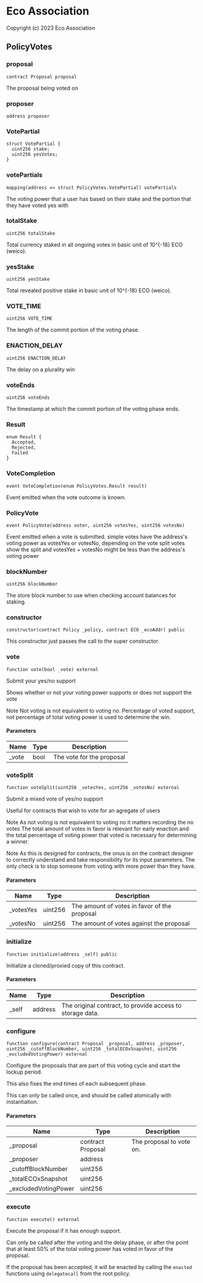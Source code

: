# Eco Association

Copyright (c) 2023 Eco Association

## PolicyVotes

### proposal

```solidity
contract Proposal proposal
```

The proposal being voted on

### proposer

```solidity
address proposer
```

### VotePartial

```solidity
struct VotePartial {
  uint256 stake;
  uint256 yesVotes;
}
```

### votePartials

```solidity
mapping(address => struct PolicyVotes.VotePartial) votePartials
```

The voting power that a user has based on their stake and
 the portion that they have voted yes with

### totalStake

```solidity
uint256 totalStake
```

Total currency staked in all ongoing votes in basic unit of 10^{-18} ECO (weico).

### yesStake

```solidity
uint256 yesStake
```

Total revealed positive stake in basic unit of 10^{-18} ECO (weico).

### VOTE_TIME

```solidity
uint256 VOTE_TIME
```

The length of the commit portion of the voting phase.

### ENACTION_DELAY

```solidity
uint256 ENACTION_DELAY
```

The delay on a plurality win

### voteEnds

```solidity
uint256 voteEnds
```

The timestamp at which the commit portion of the voting phase ends.

### Result

```solidity
enum Result {
  Accepted,
  Rejected,
  Failed
}
```

### VoteCompletion

```solidity
event VoteCompletion(enum PolicyVotes.Result result)
```

Event emitted when the vote outcome is known.

### PolicyVote

```solidity
event PolicyVote(address voter, uint256 votesYes, uint256 votesNo)
```

Event emitted when a vote is submitted.
simple votes have the address's voting power as votesYes or votesNo, depending on the vote
split votes show the split and votesYes + votesNo might be less than the address's voting power

### blockNumber

```solidity
uint256 blockNumber
```

The store block number to use when checking account balances for staking.

### constructor

```solidity
constructor(contract Policy _policy, contract ECO _ecoAddr) public
```

This constructor just passes the call to the super constructor

### vote

```solidity
function vote(bool _vote) external
```

Submit your yes/no support

Shows whether or not your voting power supports or does not support the vote

Note Not voting is not equivalent to voting no. Percentage of voted support,
not percentage of total voting power is used to determine the win.

#### Parameters

| Name | Type | Description |
| ---- | ---- | ----------- |
| _vote | bool | The vote for the proposal |

### voteSplit

```solidity
function voteSplit(uint256 _votesYes, uint256 _votesNo) external
```

Submit a mixed vote of yes/no support

Useful for contracts that wish to vote for an agregate of users

Note As not voting is not equivalent to voting no it matters recording the no votes
The total amount of votes in favor is relevant for early enaction and the total percentage
of voting power that voted is necessary for determining a winner.

Note As this is designed for contracts, the onus is on the contract designer to correctly
understand and take responsibility for its input parameters. The only check is to stop
someone from voting with more power than they have.

#### Parameters

| Name | Type | Description |
| ---- | ---- | ----------- |
| _votesYes | uint256 | The amount of votes in favor of the proposal |
| _votesNo | uint256 | The amount of votes against the proposal |

### initialize

```solidity
function initialize(address _self) public
```

Initialize a cloned/proxied copy of this contract.

#### Parameters

| Name | Type | Description |
| ---- | ---- | ----------- |
| _self | address | The original contract, to provide access to storage data. |

### configure

```solidity
function configure(contract Proposal _proposal, address _proposer, uint256 _cutoffBlockNumber, uint256 _totalECOxSnapshot, uint256 _excludedVotingPower) external
```

Configure the proposals that are part of this voting cycle and start
the lockup period.

This also fixes the end times of each subsequent phase.

This can only be called once, and should be called atomically with
instantiation.

#### Parameters

| Name | Type | Description |
| ---- | ---- | ----------- |
| _proposal | contract Proposal | The proposal to vote on. |
| _proposer | address |  |
| _cutoffBlockNumber | uint256 |  |
| _totalECOxSnapshot | uint256 |  |
| _excludedVotingPower | uint256 |  |

### execute

```solidity
function execute() external
```

Execute the proposal if it has enough support.

Can only be called after the voting and the delay phase,
or after the point that at least 50% of the total voting power
has voted in favor of the proposal.

If the proposal has been accepted, it will be enacted by
calling the `enacted` functions using `delegatecall`
from the root policy.

